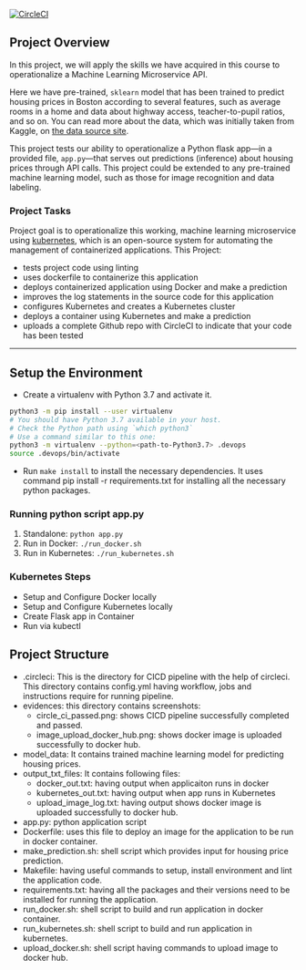 [![CircleCI](https://dl.circleci.com/status-badge/img/gh/multimac59/project-ml-microservice-kubernetes/tree/master.svg?style=svg)](https://dl.circleci.com/status-badge/redirect/gh/multimac59/project-ml-microservice-kubernetes/tree/master)

## Project Overview

In this project, we will apply the skills we have acquired in this course to operationalize a Machine Learning Microservice API. 

Here we have pre-trained, `sklearn` model that has been trained to predict housing prices in Boston according to several features, such as average rooms in a home and data about highway access, teacher-to-pupil ratios, and so on. You can read more about the data, which was initially taken from Kaggle, on [the data source site](https://www.kaggle.com/c/boston-housing). 

This project tests our ability to operationalize a Python flask app—in a provided file, `app.py`—that serves out predictions (inference) about housing prices through API calls. This project could be extended to any pre-trained machine learning model, such as those for image recognition and data labeling.

### Project Tasks

Project goal is to operationalize this working, machine learning microservice using [kubernetes](https://kubernetes.io/), which is an open-source system for automating the management of containerized applications. This Project:
* tests project code using linting
* uses dockerfile to containerize this application
* deploys containerized application using Docker and make a prediction
* improves the log statements in the source code for this application
* configures Kubernetes and creates a Kubernetes cluster
* deploys a container using Kubernetes and make a prediction
* uploads a complete Github repo with CircleCI to indicate that your code has been tested

---

## Setup the Environment

* Create a virtualenv with Python 3.7 and activate it.  
```bash
python3 -m pip install --user virtualenv
# You should have Python 3.7 available in your host. 
# Check the Python path using `which python3`
# Use a command similar to this one:
python3 -m virtualenv --python=<path-to-Python3.7> .devops
source .devops/bin/activate
```
* Run `make install` to install the necessary dependencies. It uses command pip install -r requirements.txt for installing all the necessary python packages.

### Running python script app.py

1. Standalone:  `python app.py`
2. Run in Docker:  `./run_docker.sh`
3. Run in Kubernetes:  `./run_kubernetes.sh`


### Kubernetes Steps

* Setup and Configure Docker locally
* Setup and Configure Kubernetes locally
* Create Flask app in Container
* Run via kubectl

## Project Structure

* .circleci: This is the directory for CICD pipeline with the help of circleci. This directory contains config.yml having workflow, jobs and instructions require for running pipeline.
* evidences: this directory contains screenshots: 
    * circle_ci_passed.png: shows CICD pipeline successfully completed and passed.
    * image_upload_docker_hub.png: shows docker image is uploaded successfully to docker hub.
* model_data: It contains trained machine learning model for predicting housing prices.
* output_txt_files: It contains following files:
    * docker_out.txt: having output when applicaiton runs in docker
    * kubernetes_out.txt: having output when app runs in Kubernetes
    * upload_image_log.txt: having output shows docker image is uploaded successfully to docker hub.
* app.py: python application script
* Dockerfile: uses this file to deploy an image for the application to be run in docker container.
* make_prediction.sh: shell script which provides input for housing price prediction.
* Makefile: having useful commands to setup, install environment and lint the application code.
* requirements.txt: having all the packages and their versions need to be installed for running the application.
* run_docker.sh: shell script to build and run application in docker container.
* run_kubernetes.sh: shell script to build and run application in kubernetes.
* upload_docker.sh: shell script having commands to upload image to docker hub.